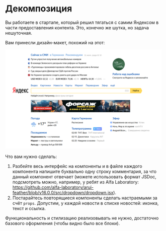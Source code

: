 Декомпозиция
===

Вы работаете в стартапе, который решил тягаться с самим Яндексом в части предоставления контента. Это, конечно же шутка, но задача нешуточная.

Вам принесли дизайн-макет, похожий на этот:

![](./assets/decomposition.png)

Что вам нужно сделать:

1. Разбейте весь интерфейс на компоненты и в файле каждого компонента напишите буквально одну строку комментария, за что данный компонент отвечает (можете использовать формат JSDoc, подсмотреть можно, например, у ребят из Alfa Laboratory: https://github.com/alfa-laboratory/arui-feather/blob/v16.0.0/src/dropdown/dropdown.jsx).
1. Постарайтесь повторящиеся компоненты сделать настраемыми за счёт `props`. Допустим, у каждой новости в списке новостей: иконка, текст и ссылка.

Функциональность и стилизацию реализовывать не нужно, достаточно базового оформления (чтобы видно было все блоки).
